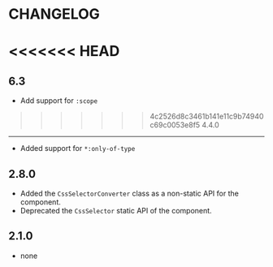 CHANGELOG
=========

<<<<<<< HEAD
=======
6.3
-----

 * Add support for `:scope`

>>>>>>> 4c2526d8c3461b141e11c9b74940c69c0053e8f5
4.4.0
-----

 * Added support for `*:only-of-type`

2.8.0
-----

 * Added the `CssSelectorConverter` class as a non-static API for the component.
 * Deprecated the `CssSelector` static API of the component.

2.1.0
-----

 * none
